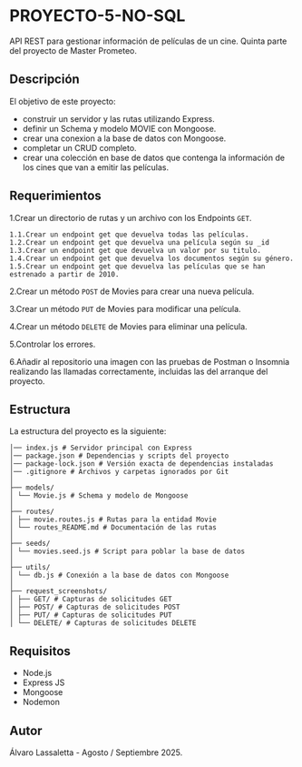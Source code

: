 # PROYECTO-5-NO-SQL

API REST  para gestionar información  de películas de un cine. Quinta parte del proyecto de Master Prometeo.

## Descripción

El objetivo de este proyecto:

 - construir un servidor  y las rutas utilizando Express.
 - definir un Schema y  modelo MOVIE con Mongoose. 
 - crear una conexion a la base de datos con Mongoose.  
 - completar un CRUD completo.
 - crear una colección en base de datos que contenga la información de los cines que van a emitir las películas. 
 
 ## Requerimientos 

1.Crear un directorio de rutas y  un archivo con los Endpoints `GET`.

    1.1.Crear un endpoint get que devuelva todas las películas.
    1.2.Crear un endpoint get que devuelva una película según su _id
    1.3.Crear un endpoint get que devuelva un valor por su titulo.
    1.4.Crear un endpoint get que devuelva los documentos según su género.
    1.5.Crear un endpoint get que devuelva las películas que se han estrenado a partir de 2010.

2.Crear un método `POST` de Movies para crear una nueva película.

3.Crear un método `PUT` de Movies para modificar una película.

4.Crear un método `DELETE` de Movies para eliminar una película.

5.Controlar los errores.

6.Añadir al repositorio una imagen con las pruebas de Postman o Insomnia realizando las llamadas correctamente, incluidas las del arranque del proyecto.


## Estructura 

La estructura del proyecto es la siguiente:
```
│── index.js # Servidor principal con Express
│── package.json # Dependencias y scripts del proyecto
│── package-lock.json # Versión exacta de dependencias instaladas
│── .gitignore # Archivos y carpetas ignorados por Git
│
├── models/
│ └── Movie.js # Schema y modelo de Mongoose
│
├── routes/
│ ├── movie.routes.js # Rutas para la entidad Movie
│ └── routes_README.md # Documentación de las rutas
│
├── seeds/
│ └── movies.seed.js # Script para poblar la base de datos
│
├── utils/
│ └── db.js # Conexión a la base de datos con Mongoose
│
├── request_screenshots/
│ ├── GET/ # Capturas de solicitudes GET
│ ├── POST/ # Capturas de solicitudes POST
│ ├── PUT/ # Capturas de solicitudes PUT
│ └── DELETE/ # Capturas de solicitudes DELETE
```

## Requisitos 
- Node.js 
- Express JS
- Mongoose
- Nodemon 

## Autor

Álvaro Lassaletta - Agosto / Septiembre 2025.
